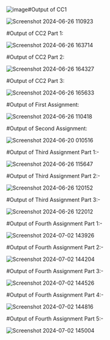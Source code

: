 ![image](https://github.com/theamaan/InfiniteTraining/assets/90848726/a3ce5261-130a-4006-81ef-5712384810c3)#Output of CC1

![Screenshot 2024-06-26 110923](https://github.com/theamaan/InfiniteTraining/assets/90848726/423a39b4-f00e-41d3-a873-89c3ea002e48)


#Output of CC2 Part 1:

![Screenshot 2024-06-26 163714](https://github.com/theamaan/InfiniteTraining/assets/90848726/400f24ec-6afd-4006-907a-cdb772b0392d)


#Output of CC2 Part 2:

![Screenshot 2024-06-26 164327](https://github.com/theamaan/InfiniteTraining/assets/90848726/3ececf6f-751b-42f0-90fa-761f8ab274ce)


#Output of CC2 Part 3:

![Screenshot 2024-06-26 165633](https://github.com/theamaan/InfiniteTraining/assets/90848726/60c00c8a-d614-474b-92ba-eb88b107e94b)


#Output of First Assignment:

![Screenshot 2024-06-26 110418](https://github.com/theamaan/InfiniteTraining/assets/90848726/23d01352-ea46-47bc-a3a7-a085094f4e2a)


#Output of Second Assignment:

![Screenshot 2024-06-20 010516](https://github.com/theamaan/InfiniteTraining/assets/90848726/72d32549-68c1-4b16-9c83-ff02f5ac2e21)


#Output of Third Assignment Part 1:-

![Screenshot 2024-06-26 115647](https://github.com/theamaan/InfiniteTraining/assets/90848726/ef589260-47a2-4a35-a3bc-d52247ce681a)


#Output of Third Assignment Part 2:-

![Screenshot 2024-06-26 120152](https://github.com/theamaan/InfiniteTraining/assets/90848726/2b3aa1fd-bfc0-4c9a-94a1-aaded77b2291)


#Output of Third Assignment Part 3:-

![Screenshot 2024-06-26 122012](https://github.com/theamaan/InfiniteTraining/assets/90848726/0dbced79-27cc-408b-8484-5733bca185fe)


#Output of Fourth Assignment Part 1:-

![Screenshot 2024-07-02 143926](https://github.com/theamaan/InfiniteTraining/assets/90848726/950edb0b-6c02-4ed1-9688-2d7ebe480d71)


#Output of Fourth Assignment Part 2:-

![Screenshot 2024-07-02 144204](https://github.com/theamaan/InfiniteTraining/assets/90848726/2fc3f089-15ed-4545-bfad-a45adf37ac5f)


#Output of Fourth Assignment Part 3:-

![Screenshot 2024-07-02 144526](https://github.com/theamaan/InfiniteTraining/assets/90848726/cff088f6-b3a6-4e0f-9502-d4190f89a7f7)


#Output of Fourth Assignment Part 4:-

![Screenshot 2024-07-02 144816](https://github.com/theamaan/InfiniteTraining/assets/90848726/4997debe-6852-41ef-94ff-bde550721fdf)


#Output of Fourth Assignment Part 5:-

![Screenshot 2024-07-02 145004](https://github.com/theamaan/InfiniteTraining/assets/90848726/443a158e-a122-4539-9954-6ada96dbb4d9)
